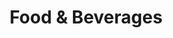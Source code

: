 ---
layout: classification
title: Food & Beverages
image: /img/classifications/food_beverages.jpeg
featured: false
applications: true
tags:
 - Catering
 - Restaurents
 - Manufacturing
classification_partners:
  - type: Classification Supporter
    list:
      - name: Rotaract Bangalore East
        img: /img/partners/rbe.png
      - name: Rotaract Bangalore East
        img: /img/partners/rbe.png
description:
  The Food and Beverage (F&B) industry includes companies involved in producing, processing, packaging, transporting, and distributing edible goods - from the farm (or factory) to the fork. The F&B industry is one of the world's largest industries with regards to both revenue and employment. Included in this classification is the business of Restaurants and Fast food joints. Apply to work under the best Chefs and Restaurant Managers in town.

# mentors:
#   - name: Testing Name
#     company: Company
#     img: /img/t1.png
#     social:
#       linkedin: https://www.linkedin.com/in/zeospec/
#       twitter: https://twitter.com/ZeoSpec
#       facebook: https://www.facebook.com/zeospec/
#       instagram: https://www.instagram.com/ZeoSpec/
#     introduction: The objective of the game is to get 3 sets of properties in distinct colors. The first player to 3 sets wins the game. There are some action cards, which let you get money/properties from other players. Important action cards, relevant for this post
---